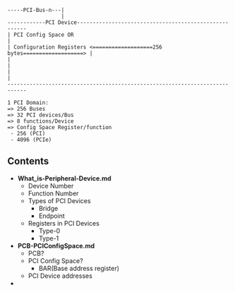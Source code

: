 ```
-----PCI-Bus-n---|
                 |
------------PCI Device------------------------------------------------------
| PCI Config Space OR                                                       |
| Configuration Registers <===================256 bytes===================> |
|                                                                           |
|                                                                           |
----------------------------------------------------------------------------

1 PCI Domain:
=> 256 Buses
=> 32 PCI devices/Bus
=> 8 functions/Device
=> Config Space Register/function
 - 256 (PCI)
 - 4096 (PCIe)
```

## Contents
- **What_is-Peripheral-Device.md**
  - Device Number
  - Function Number
  - Types of PCI Devices
    - Bridge
    - Endpoint
  - Registers in PCI Devices
    - Type-0
    - Type-1
- **PCB-PCIConfigSpace.md**
  - PCB?
  - PCI Config Space?
    - BAR(Base address register)
  - PCI Device addresses
- 
